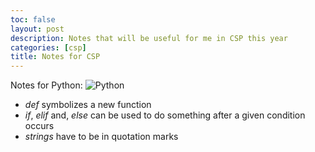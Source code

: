 ```yaml
---
toc: false
layout: post
description: Notes that will be useful for me in CSP this year
categories: [csp]
title: Notes for CSP
---
```

Notes for Python:
![Python](https://encrypted-tbn0.gstatic.com/images?q=tbn:ANd9GcSWYaD6pHRUklVcWdaY4Jl2HOQCPfxJo8n2zj-ZYBvA8g&s)
- *def* symbolizes a new function
- *if*, *elif* and, *else* can be used to do something after a given condition occurs
- *strings* have to be in quotation marks
